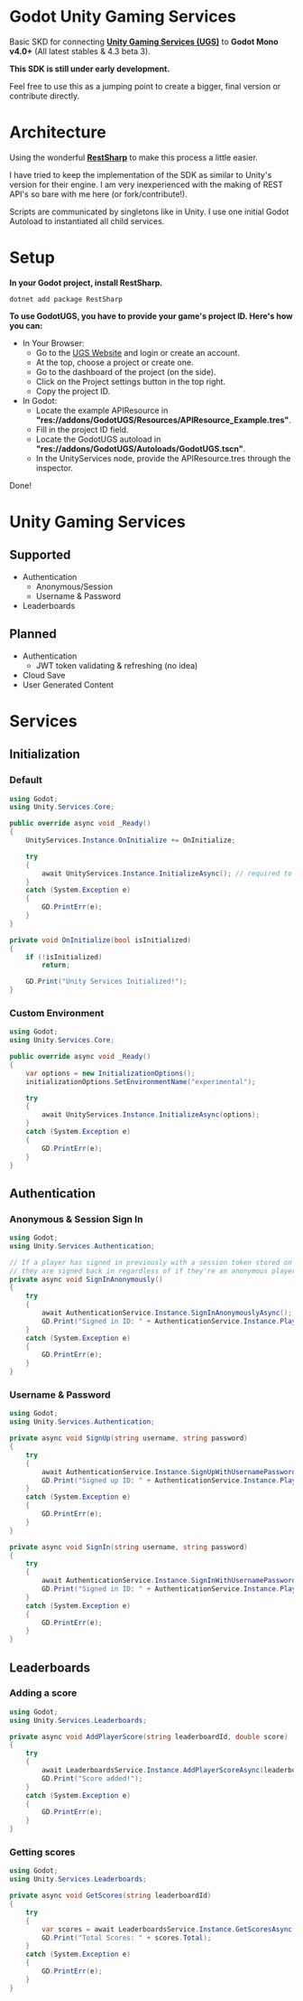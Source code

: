 # Godot Unity Gaming Services

Basic SKD for connecting **[Unity Gaming Services (UGS)](https://unity.com/solutions/gaming-services)** to **Godot Mono v4.0+** (All latest stables & 4.3 beta 3).

**This SDK is still under early development.**

Feel free to use this as a jumping point to create a bigger, final version or contribute directly.

# Architecture

Using the wonderful **[RestSharp](https://github.com/RestSharp/RestSharp)** to make this process a little easier.

I have tried to keep the implementation of the SDK as similar to Unity's version for their engine. I am very inexperienced with the making of REST API's so bare with me here (or fork/contribute!).

Scripts are communicated by singletons like in Unity. I use one initial Godot Autoload to instantiated all child services.

# Setup

**In your Godot project, install RestSharp.**

```console
dotnet add package RestSharp
```

**To use GodotUGS, you have to provide your game's project ID. Here's how you can:**

-   In Your Browser:
    -   Go to the [UGS Website](https://cloud.unity.com/home) and login or create an account.
    -   At the top, choose a project or create one.
    -   Go to the dashboard of the project (on the side).
    -   Click on the Project settings button in the top right.
    -   Copy the project ID.
-   In Godot:
    -   Locate the example APIResource in **"res://addons/GodotUGS/Resources/APIResource_Example.tres"**.
    -   Fill in the project ID field.
    -   Locate the GodotUGS autoload in **"res://addons/GodotUGS/Autoloads/GodotUGS.tscn"**.
    -   In the UnityServices node, provide the APIResource.tres through the inspector.

Done!

# Unity Gaming Services

## Supported

-   Authentication
    -   Anonymous/Session
    -   Username & Password
-   Leaderboards

## Planned

-   Authentication
    -   JWT token validating & refreshing (no idea)
-   Cloud Save
-   User Generated Content

# Services

## Initialization

### Default

```csharp
using Godot;
using Unity.Services.Core;

public override async void _Ready()
{
	UnityServices.Instance.OnInitialize += OnInitialize;

	try
	{
		await UnityServices.Instance.InitializeAsync(); // required to do anything with UGS
	}
	catch (System.Exception e)
	{
		GD.PrintErr(e);
	}
}

private void OnInitialize(bool isInitialized)
{
	if (!isInitialized)
		return;

	GD.Print("Unity Services Initialized!");
}
```

### Custom Environment

```csharp
using Godot;
using Unity.Services.Core;

public override async void _Ready()
{
	var options = new InitializationOptions();
	initializationOptions.SetEnvironmentName("experimental");

	try
	{
		await UnityServices.Instance.InitializeAsync(options);
	}
	catch (System.Exception e)
	{
		GD.PrintErr(e);
	}
}
```

## Authentication

### Anonymous & Session Sign In

```csharp
using Godot;
using Unity.Services.Authentication;

// If a player has signed in previously with a session token stored on the device,
// they are signed back in regardless of if they're an anonymous player or not.
private async void SignInAnonymously()
{
	try
	{
		await AuthenticationService.Instance.SignInAnonymouslyAsync();
		GD.Print("Signed in ID: " + AuthenticationService.Instance.PlayerId);
	}
	catch (System.Exception e)
	{
		GD.PrintErr(e);
	}
}
```

### Username & Password

```csharp
using Godot;
using Unity.Services.Authentication;

private async void SignUp(string username, string password)
{
	try
	{
		await AuthenticationService.Instance.SignUpWithUsernamePasswordAsync(username, password);
		GD.Print("Signed up ID: " + AuthenticationService.Instance.PlayerId);
	}
	catch (System.Exception e)
	{
		GD.PrintErr(e);
	}
}

private async void SignIn(string username, string password)
{
	try
	{
		await AuthenticationService.Instance.SignInWithUsernamePasswordAsync(username, password);
		GD.Print("Signed in ID: " + AuthenticationService.Instance.PlayerId);
	}
	catch (System.Exception e)
	{
		GD.PrintErr(e);
	}
}
```

## Leaderboards

### Adding a score

```csharp
using Godot;
using Unity.Services.Leaderboards;

private async void AddPlayerScore(string leaderboardId, double score)
{
	try
	{
		await LeaderboardsService.Instance.AddPlayerScoreAsync(leaderboardId, score);
		GD.Print("Score added!");
	}
	catch (System.Exception e)
	{
		GD.PrintErr(e);
	}
}
```

### Getting scores

```csharp
using Godot;
using Unity.Services.Leaderboards;

private async void GetScores(string leaderboardId)
{
	try
	{
		var scores = await LeaderboardsService.Instance.GetScoresAsync(leaderboardId);
		GD.Print("Total Scores: " + scores.Total);
	}
	catch (System.Exception e)
	{
		GD.PrintErr(e);
	}
}
```
